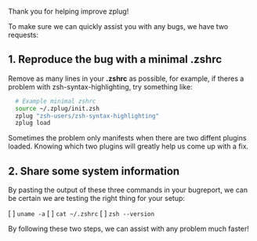Thank you for helping improve zplug!

To make sure we can quickly assist you with any bugs, we have two requests:

## 1. Reproduce the bug with a minimal **.zshrc**

Remove as many lines in your **.zshrc** as possible, for example, if theres a problem with zsh-syntax-highlighting, try something like:

```zsh
  # Example minimal zshrc
  source ~/.zplug/init.zsh
  zplug "zsh-users/zsh-syntax-highlighting"
  zplug load
```

Sometimes the problem only manifests when there are two diffent plugins loaded. Knowing which two plugins will greatly help us come up with a fix.

## 2. Share some system information

By pasting the output of these three commands in your bugreport, we can be certain we are testing the right thing for your setup:

  [ ] `uname -a`
  [ ] `cat ~/.zshrc`
  [ ] `zsh --version`

By following these two steps, we can assist with any problem much faster!
